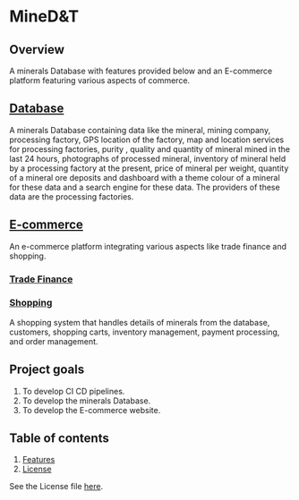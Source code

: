 # MineD&T
## Overview 
A minerals Database with features provided below and an E-commerce platform featuring various aspects of commerce.
## [Database](./Database/README.md)
A minerals Database containing data like the mineral, mining company, processing factory, GPS location of the factory, map and location services for processing factories, purity , quality and quantity of mineral mined in the last 24 hours, photographs of processed mineral, inventory of mineral held by a processing factory at the present, price of mineral per weight, quantity of a mineral ore deposits and dashboard with a theme colour of a mineral for these data and a search engine for these data. The providers of these data are the processing factories.

## [E-commerce]()
An e-commerce platform integrating various aspects like trade finance and shopping.
### [Trade Finance](./E-commerce/trade-finance/README.md)
### [Shopping](./E-commerce/Shopping/README.md)
A shopping system that handles details of minerals from the database, customers, shopping carts, inventory management, payment processing, and order management. 

## Project goals
1. To develop CI CD pipelines.
2. To develop the minerals Database.
3. To develop the E-commerce website.

## Table of contents 
1. [Features](#Features)
2. [License](./License)

See the License file [here](./License).


